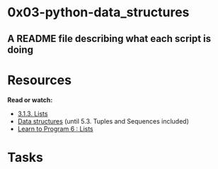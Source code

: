 # 0x03-python-data_structures

## A README file describing what each script is doing

# Resources
__Read or watch:__

 * [3.1.3. Lists](https://docs.python.org/3/tutorial/introduction.html#lists)
 * [Data structures](https://docs.python.org/3/tutorial/datastructures.html) (until 5.3. Tuples and Sequences included)
 * [Learn to Program 6 : Lists](https://www.youtube.com/watch?v=A1HUzrvS-Pw)
 ##

# Tasks
